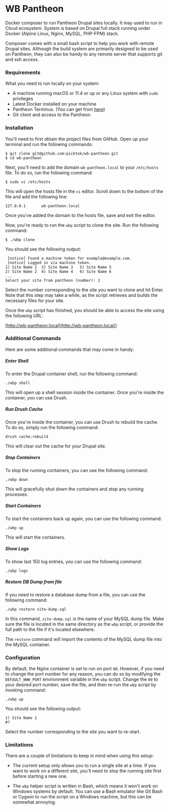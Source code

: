 # WB Pantheon
Docker composer to run Pantheon Drupal sites locally. It may used to run in Cloud ecosystem. System is based on Drupal full stack running under Docker (Alpine Linux, Nginx, MySQL, PHP-FPM) stack.

Composer comes with a small bash script to help you work with remote Drupal sites.  Although the build system are primarily designed to be used on Pantheon, they can also be handy to any remote server that supports git and ssh access.

### Requirements

What you need to run locally on your system:

- A machine running macOS or 11.4 or up or any Linux system with `sudo` privileges
- Latest Docker installed on your machine
- Pantheon Terminus. (You can get from [here](https://docs.pantheon.io/terminus/install))
- Git client and access to the Pantheon

### Installation

You'll need to first obtain the project files from GitHub. Open up your terminal and run the following commands:

```shell
$ git clone git@github.com:picktek/wb-pantheon.git
$ cd wb-pantheon
```

Next, you'll need to add the domain `wb-pantheon.local` to your `/etc/hosts` file. To do so, run the following command:

```shell
$ sudo vi /etc/hosts
```

This will open the hosts file in the `vi` editor. Scroll down to the bottom of the file and add the following line:

```shell
127.0.0.1       wb-pantheon.local
```

Once you've added the domain to the hosts file, save and exit the editor.

Now, you're ready to run the `wbp` script to clone the site. Run the following command:

```shell
$ ./wbp clone
```

You should see the following output:

```
 [notice] Found a machine token for example@example.com.
 [notice] Logged in via machine token.
1) Site Name 1	3) Site Name 3	 5) Site Name 5
2) Site Name 2	4) Site Name 4	 6) Site Name 6
...
Select your site from pantheon (number): 2
```

Select the number corresponding to the site you want to clone and hit Enter. Note that this step may take a while, as the script retrieves and builds the necessary files for your site.

Once the `wbp` script has finished, you should be able to access the site using the following URL:

[http://wb-pantheon.local](http://wb-pantheon.local/)

### Additional Commands

Here are some additional commands that may come in handy:

##### Enter Shell

To enter the Drupal container shell, run the following command:

```shell
./wbp shell
```

This will open up a shell session inside the container. Once you're inside the container, you can use Drush.

##### Run Drush Cache

Once you're inside the container, you can use Drush to rebuild the cache. To do so, simply run the following command:

```shell
drush cache:rebuild
```

This will clear out the cache for your Drupal site.

##### Stop Containers

To stop the running containers, you can use the following command:

```shell
./wbp down
```

This will gracefully shut down the containers and stop any running processes. 

##### Start Containers

To start the containers back up again, you can use the following command:

```shell
./wbp up
```

This will start the containers.

##### Show Logs

To show last 150 log entries, you can use the following command:

```shell
./wbp logs
```

##### Restore DB Dump from file

If you need to restore a database dump from a file, you can use the following command:

```shell
./wbp restore site-dump.sql
```

In this command, `site-dump.sql` is the name of your MySQL dump file. Make sure the file is located in the same directory as the `wbp` script, or provide the full path to the file if it's located elsewhere.

The `restore` command will import the contents of the MySQL dump file into the MySQL container.

### Configuration

By default, the Nginx container is set to run on port `80`. However, if you need to change the port number for any reason, you can do so by modifying the `DEFAULT_WWW_PORT` environment variable in the `wbp` script. Change the `80` to your desired port number, save the file, and then re-run the `wbp` script by invoking command:

```shell
./wbp up
```

You should see the following output:

```
1) Site Name 1
#? 
```

Select the number corresponding to the site you want to re-start. 

### Limitations

There are a couple of limitations to keep in mind when using this setup:

- The current setup only allows you to run a single site at a time. If you want to work on a different site, you'll need to stop the running site first before starting a new one.

- The `wbp` helper script is written in Bash, which means it won't work on Windows systems by default. You can use a Bash emulator like Git Bash or Cygwin to run the script on a Windows machine, but this can be somewhat annoying.
